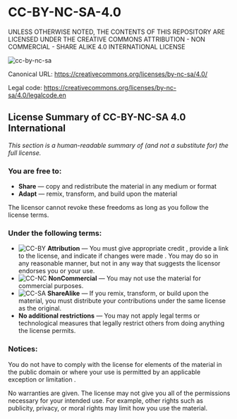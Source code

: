 # CC-BY-NC-SA-4.0

UNLESS OTHERWISE NOTED, THE CONTENTS OF THIS REPOSITORY ARE LICENSED UNDER THE CREATIVE COMMONS ATTRIBUTION - NON COMMERCIAL - SHARE ALIKE 4.0 INTERNATIONAL LICENSE

![cc-by-nc-sa](https://i.creativecommons.org/l/by-nc-sa/4.0/88x31.png)

Canonical URL: https://creativecommons.org/licenses/by-nc-sa/4.0/

Legal code: https://creativecommons.org/licenses/by-nc-sa/4.0/legalcode.en

## License Summary of CC-BY-NC-SA 4.0 International

*This section is a human-readable summary of (and not a substitute for) the full license.*

### You are free to:

- **Share** — copy and redistribute the material in any medium or format
- **Adapt** — remix, transform, and build upon the material

The licensor cannot revoke these freedoms as long as you follow the license terms.

### Under the following terms:

- ![CC-BY](https://creativecommons.org/images/deed/by.png) **Attribution** — You must give appropriate credit , provide a link to the license, and indicate if changes were made . You may do so in any reasonable manner, but not in any way that suggests the licensor endorses you or your use.
- ![CC-NC](https://creativecommons.org/images/deed/nc.png) **NonCommercial** — You may not use the material for commercial purposes.
- ![CC-SA](https://creativecommons.org/images/deed/sa.png) **ShareAlike** — If you remix, transform, or build upon the material, you must distribute your contributions under the same license as the original.
- **No additional restrictions** — You may not apply legal terms or technological measures that legally restrict others from doing anything the license permits.

### Notices:

You do not have to comply with the license for elements of the material in the public domain or where your use is permitted by an applicable exception or limitation .

No warranties are given. The license may not give you all of the permissions necessary for your intended use. For example, other rights such as publicity, privacy, or moral rights may limit how you use the material.